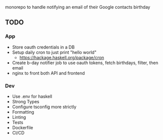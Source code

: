 monorepo to handle notifying an email of their Google contacts birthday

## TODO

### App

- Store oauth credentials in a DB
- Setup daily cron to just print "hello world"
  - https://hackage.haskell.org/package/cron
- Create b-day notifier job to use oauth tokens, fetch birthdays, filter, then email
- nginx to front both API and frontend

### Dev

- Use .env for haskell
- Strong Types
- Configure tsconfig more strictly
- Formatting
- Linting
- Tests
- Dockerfile
- CI/CD
